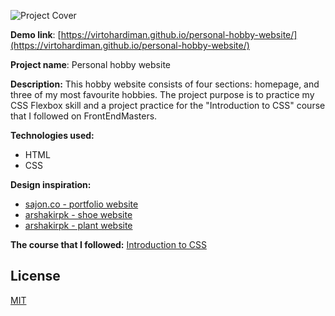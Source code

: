 ![Project Cover](https://i.imgur.com/WNN82Mz.png)

**Demo link**: [https://virtohardiman.github.io/personal-hobby-website/](https://virtohardiman.github.io/personal-hobby-website/)

**Project name**: Personal hobby website

**Description:** This hobby website consists of four sections: homepage, and three of my most favourite hobbies. The project purpose is to practice my CSS Flexbox skill and a project practice for the "Introduction to CSS" course that I followed on FrontEndMasters.

**Technologies used:**

- HTML
- CSS

**Design inspiration:**

- [sajon.co - portfolio website](https://www.instagram.com/p/CWIhds6vDFf/)
- [arshakirpk - shoe website](https://www.instagram.com/p/CWM6upTqIAJ/)
- [arshakirpk - plant website](https://www.instagram.com/p/CWKV7ubKezd/)

**The course that I followed:** [Introduction to CSS](https://frontendmasters.com/bootcamp/introduction-css/)

## License

[MIT](https://choosealicense.com/licenses/mit/)
